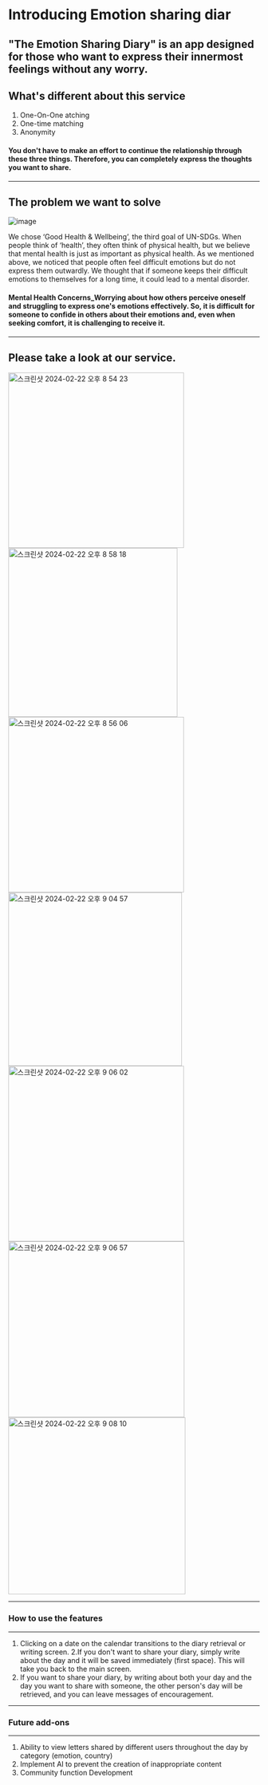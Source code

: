 # Introducing Emotion sharing diar

"The Emotion Sharing Diary" is an app designed for those who want to express their innermost feelings without any worry.
---
## What's different about this service

1. One-On-One atching
2. One-time matching
3. Anonymity

#### You don't have to make an effort to continue the relationship through these three things. Therefore, you can completely express the thoughts you want to share.
---
## The problem we want to solve
![image](https://github.com/wldyd2113/Solution-Challenge/assets/137752726/1c277af8-190f-4cdb-a89f-fb4858504dd9)

We chose ‘Good Health & Wellbeing’, the third goal of UN-SDGs. When people think of ‘health’, they often think of physical health, but we believe that mental health is just as important as physical health. As we mentioned above, we noticed that people often feel difficult emotions but do not express them outwardly. We thought that if someone keeps their difficult emotions to themselves for a long time, it could lead to a mental disorder.

#### Mental Health Concerns_Worrying about how others perceive oneself and struggling to express one's emotions effectively. So, it is difficult for someone to confide in others about their emotions and, even when seeking comfort, it is challenging to receive it.
---
## Please take a look at our service.
<img width="352" alt="스크린샷 2024-02-22 오후 8 54 23" src="https://github.com/wldyd2113/Solution-Challenge/assets/137752726/fd1eb850-db06-4b64-af96-b4ac0c9c41b5">
<img width="339" alt="스크린샷 2024-02-22 오후 8 58 18" src="https://github.com/wldyd2113/Solution-Challenge/assets/137752726/0588ba4e-c46d-4137-b31b-68ad505eb456">
<img width="352" alt="스크린샷 2024-02-22 오후 8 56 06" src="https://github.com/wldyd2113/Solution-Challenge/assets/137752726/f45dce33-a319-4d42-bff9-2fdfc4b7a48f">
<img width="348" alt="스크린샷 2024-02-22 오후 9 04 57" src="https://github.com/wldyd2113/Solution-Challenge/assets/137752726/b3eea622-f8e5-4af6-93ab-b85a4fcad99e">
<img width="352" alt="스크린샷 2024-02-22 오후 9 06 02" src="https://github.com/wldyd2113/Solution-Challenge/assets/137752726/5ddc822d-0513-4482-b636-c8f8432317f3">
<img width="353" alt="스크린샷 2024-02-22 오후 9 06 57" src="https://github.com/wldyd2113/Solution-Challenge/assets/137752726/d2ffb0ce-3604-41e6-bb70-3bfe21d03f6e">
<img width="355" alt="스크린샷 2024-02-22 오후 9 08 10" src="https://github.com/wldyd2113/Solution-Challenge/assets/137752726/f1072cf5-85e3-45c3-a079-55f96d1443b1">


---
### How to use the features
---
1. Clicking on a date on the calendar transitions to the diary retrieval or writing screen.
2.If you don't want to share your diary, simply write about the day and it will be saved immediately (first space). This will take you back to the main screen.
3. If you want to share your diary, by writing about both your day and the day you want to share with someone, the other person's day will be retrieved, and you can leave messages of encouragement.
---
### Future add-ons
---
1. Ability to view letters shared by different users throughout the day by category (emotion, country)
2. Implement AI to prevent the creation of inappropriate content
3. Community function Development


